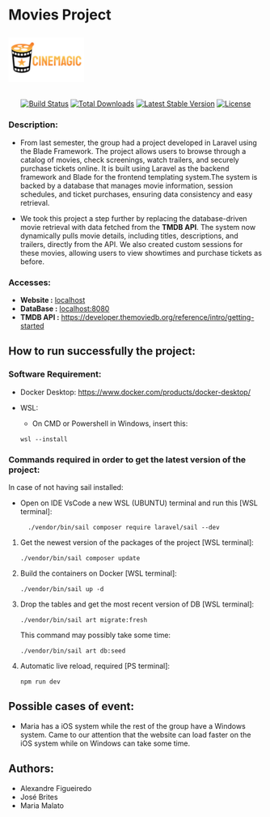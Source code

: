 # Movies Project <p align="start"><a href="https://laravel.com" target="_blank"><img src="resources/img/logotipo.png" width="150" alt="Cinemagic Logo"></a></p>

<p align="center">
<a href="https://github.com/laravel/framework/actions"><img src="https://github.com/laravel/framework/workflows/tests/badge.svg" alt="Build Status"></a>
<a href="https://packagist.org/packages/laravel/framework"><img src="https://img.shields.io/packagist/dt/laravel/framework" alt="Total Downloads"></a>
<a href="https://packagist.org/packages/laravel/framework"><img src="https://img.shields.io/packagist/v/laravel/framework" alt="Latest Stable Version"></a>
<a href="https://packagist.org/packages/laravel/framework"><img src="https://img.shields.io/packagist/l/laravel/framework" alt="License"></a>
</p>

### Description:
- From last semester, the group had a project developed in Laravel using the Blade Framework. The project allows users to browse through a catalog of movies, check screenings, watch trailers, and securely purchase tickets online. It is built using Laravel as the backend framework and Blade for the frontend templating system.The system is backed by a database that manages movie information, session schedules, and ticket purchases, ensuring data consistency and easy retrieval.

- We took this project a step further by replacing the database-driven movie retrieval with data fetched from the **TMDB API**. The system now dynamically pulls movie details, including titles, descriptions, and trailers, directly from the API. We also created custom sessions for these movies, allowing users to view showtimes and purchase tickets as before.

### Accesses: 
 -  **Website :**   [localhost](http://localhost)
 -  **DataBase :**  [localhost:8080](http://localhost:8080)
 -  **TMDB API :**  https://developer.themoviedb.org/reference/intro/getting-started
  


## How to run successfully the project:

### Software Requirement:
- Docker Desktop: https://www.docker.com/products/docker-desktop/
- WSL:
  - On CMD or Powershell in Windows, insert this:

  ```
  wsl --install
  ```


### Commands required in order to get the latest version of the project:

In case of not having sail installed:
- Open on IDE VsCode a new WSL (UBUNTU) terminal and run this [WSL terminal]:
  
    ```
      ./vendor/bin/sail composer require laravel/sail --dev
    ```

1. Get the newest version of the packages of the project [WSL terminal]:

   ```
   ./vendor/bin/sail composer update
   ```
2. Build the containers on Docker [WSL terminal]:
   
   ```
   ./vendor/bin/sail up -d
   ```
3. Drop the tables and get the most recent version of DB [WSL terminal]:

   ```
   ./vendor/bin/sail art migrate:fresh
   ```
   This command may possibly take some time:
   ```
   ./vendor/bin/sail art db:seed
   ```
4. Automatic live reload, required [PS terminal]: 

    ```
   npm run dev
   ```
 


## Possible cases of event:

- Maria has a iOS system while the rest of the group have a Windows system. Came to our attention that the website can load faster on the iOS system while on Windows can take some time.


## Authors:

- Alexandre Figueiredo
- José Brites
- Maria Malato

